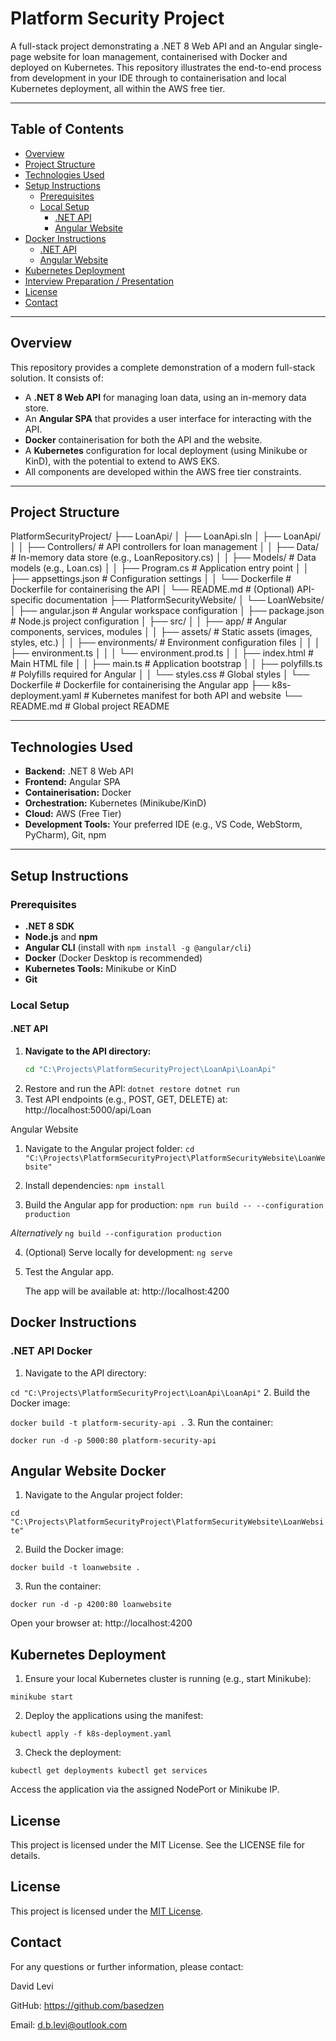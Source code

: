 # Platform Security Project

A full-stack project demonstrating a .NET 8 Web API and an Angular single-page website for loan management, containerised with Docker and deployed on Kubernetes. This repository illustrates the end-to-end process from development in your IDE through to containerisation and local Kubernetes deployment, all within the AWS free tier.

---

## Table of Contents

- [Overview](#overview)
- [Project Structure](#project-structure)
- [Technologies Used](#technologies-used)
- [Setup Instructions](#setup-instructions)
  - [Prerequisites](#prerequisites)
  - [Local Setup](#local-setup)
    - [.NET API](#net-api)
    - [Angular Website](#angular-website)
- [Docker Instructions](#docker-instructions)
  - [.NET API](#net-api-docker)
  - [Angular Website](#angular-website-docker)
- [Kubernetes Deployment](#kubernetes-deployment)
- [Interview Preparation / Presentation](#interview-preparation--presentation)
- [License](#license)
- [Contact](#contact)

---

## Overview

This repository provides a complete demonstration of a modern full-stack solution. It consists of:

- A **.NET 8 Web API** for managing loan data, using an in-memory data store.
- An **Angular SPA** that provides a user interface for interacting with the API.
- **Docker** containerisation for both the API and the website.
- A **Kubernetes** configuration for local deployment (using Minikube or KinD), with the potential to extend to AWS EKS.
- All components are developed within the AWS free tier constraints.

---

## Project Structure

PlatformSecurityProject/
├── LoanApi/
│   ├── LoanApi.sln
│   ├── LoanApi/
│   │   ├── Controllers/         # API controllers for loan management
│   │   ├── Data/                # In-memory data store (e.g., LoanRepository.cs)
│   │   ├── Models/              # Data models (e.g., Loan.cs)
│   │   ├── Program.cs           # Application entry point
│   │   ├── appsettings.json     # Configuration settings
│   │   └── Dockerfile           # Dockerfile for containerising the API
│   └── README.md                # (Optional) API-specific documentation
├── PlatformSecurityWebsite/
│   └── LoanWebsite/
│       ├── angular.json         # Angular workspace configuration
│       ├── package.json         # Node.js project configuration
│       ├── src/
│       │   ├── app/             # Angular components, services, modules
│       │   ├── assets/          # Static assets (images, styles, etc.)
│       │   ├── environments/    # Environment configuration files
│       │   │   ├── environment.ts
│       │   │   └── environment.prod.ts
│       │   ├── index.html       # Main HTML file
│       │   ├── main.ts          # Application bootstrap
│       │   ├── polyfills.ts     # Polyfills required for Angular
│       │   └── styles.css       # Global styles
│       └── Dockerfile           # Dockerfile for containerising the Angular app
├── k8s-deployment.yaml          # Kubernetes manifest for both API and website
└── README.md                    # Global project README


---

## Technologies Used

- **Backend:** .NET 8 Web API
- **Frontend:** Angular SPA
- **Containerisation:** Docker
- **Orchestration:** Kubernetes (Minikube/KinD)
- **Cloud:** AWS (Free Tier)
- **Development Tools:** Your preferred IDE (e.g., VS Code, WebStorm, PyCharm), Git, npm

---

## Setup Instructions

### Prerequisites

- **.NET 8 SDK**
- **Node.js** and **npm**
- **Angular CLI** (install with `npm install -g @angular/cli`)
- **Docker** (Docker Desktop is recommended)
- **Kubernetes Tools:** Minikube or KinD
- **Git**

### Local Setup

#### .NET API

1. **Navigate to the API directory:**
   ```bash
   cd "C:\Projects\PlatformSecurityProject\LoanApi\LoanApi"
2. Restore and run the API:
   `dotnet restore
   dotnet run`
3. Test API endpoints (e.g., POST, GET, DELETE) at:
   http://localhost:5000/api/Loan

Angular Website
1. Navigate to the Angular project folder:
`cd "C:\Projects\PlatformSecurityProject\PlatformSecurityWebsite\LoanWebsite"`

2. Install dependencies:
`npm install`

3. Build the Angular app for production:
   `npm run build -- --configuration production`

_Alternatively_
   `ng build --configuration production`

4. (Optional) Serve locally for development:
   `ng serve`

5. Test the Angular app.

   The app will be available at:
   http://localhost:4200

## Docker Instructions

### .NET API Docker

1. Navigate to the API directory:

`cd "C:\Projects\PlatformSecurityProject\LoanApi\LoanApi"`
2. Build the Docker image:

`docker build -t platform-security-api .`
3. Run the container:

`docker run -d -p 5000:80 platform-security-api`


## Angular Website Docker

1. Navigate to the Angular project folder:

`cd "C:\Projects\PlatformSecurityProject\PlatformSecurityWebsite\LoanWebsite"`

2. Build the Docker image:

`docker build -t loanwebsite .`

3. Run the container:

`docker run -d -p 4200:80 loanwebsite`

Open your browser at:
http://localhost:4200


## Kubernetes Deployment

1. Ensure your local Kubernetes cluster is running (e.g., start Minikube):

`minikube start`

2. Deploy the applications using the manifest:

`kubectl apply -f k8s-deployment.yaml`

3. Check the deployment:

`kubectl get deployments
kubectl get services`

Access the application via the assigned NodePort or Minikube IP.

## License
This project is licensed under the MIT License. See the LICENSE file for details.
## License

This project is licensed under the [MIT License](LICENSE).

## Contact
For any questions or further information, please contact:

David Levi

GitHub: https://github.com/basedzen

Email: [d.b.levi@outlook.com]()

